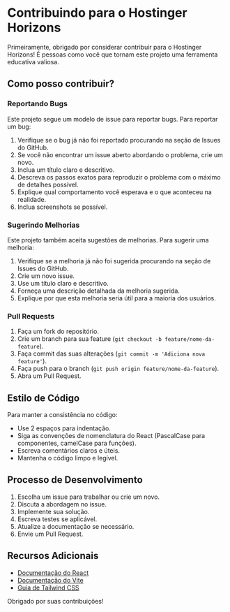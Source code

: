 # Contribuindo para o Hostinger Horizons

Primeiramente, obrigado por considerar contribuir para o Hostinger Horizons! É pessoas como você que tornam este projeto uma ferramenta educativa valiosa.

## Como posso contribuir?

### Reportando Bugs

Este projeto segue um modelo de issue para reportar bugs. Para reportar um bug:

1. Verifique se o bug já não foi reportado procurando na seção de Issues do GitHub.
2. Se você não encontrar um issue aberto abordando o problema, crie um novo.
3. Inclua um título claro e descritivo.
4. Descreva os passos exatos para reproduzir o problema com o máximo de detalhes possível.
5. Explique qual comportamento você esperava e o que aconteceu na realidade.
6. Inclua screenshots se possível.

### Sugerindo Melhorias

Este projeto também aceita sugestões de melhorias. Para sugerir uma melhoria:

1. Verifique se a melhoria já não foi sugerida procurando na seção de Issues do GitHub.
2. Crie um novo issue.
3. Use um título claro e descritivo.
4. Forneça uma descrição detalhada da melhoria sugerida.
5. Explique por que esta melhoria seria útil para a maioria dos usuários.

### Pull Requests

1. Faça um fork do repositório.
2. Crie um branch para sua feature (`git checkout -b feature/nome-da-feature`).
3. Faça commit das suas alterações (`git commit -m 'Adiciona nova feature'`).
4. Faça push para o branch (`git push origin feature/nome-da-feature`).
5. Abra um Pull Request.

## Estilo de Código

Para manter a consistência no código:

- Use 2 espaços para indentação.
- Siga as convenções de nomenclatura do React (PascalCase para componentes, camelCase para funções).
- Escreva comentários claros e úteis.
- Mantenha o código limpo e legível.

## Processo de Desenvolvimento

1. Escolha um issue para trabalhar ou crie um novo.
2. Discuta a abordagem no issue.
3. Implemente sua solução.
4. Escreva testes se aplicável.
5. Atualize a documentação se necessário.
6. Envie um Pull Request.

## Recursos Adicionais

- [Documentação do React](https://reactjs.org/docs/getting-started.html)
- [Documentação do Vite](https://vitejs.dev/guide/)
- [Guia de Tailwind CSS](https://tailwindcss.com/docs)

Obrigado por suas contribuições!


